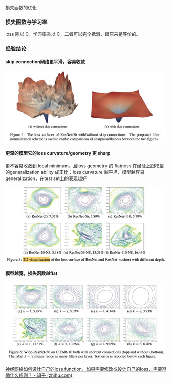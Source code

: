 损失函数的优化



### 损失函数与学习率

loss 除以 C，学习率乘以 C，二者可以完全抵消，跟原来是等价的。



### 经验结论

#### skip connection网络更平滑，容易收敛

![img](../imags/v2-182acea79e399c61f7e0205d191d9848_720w.jpg)

#### 更深的模型它的loss curvature/geometry 更 sharp

更不容易收敛到 local minimum，且loss geometry 的 flatness 在经验上跟模型的generalization ability 成正比：loss curvature 越平坦，模型越容易 generalization，在test set上的表现越好

![img](../imags/v2-f8e3c8ed7b738de216590d7a159aaa28_720w.jpg)

#### 模型越宽，损失函数越flat

![img](../imags/v2-a7f80a1d5d45ed17b4ddfaef2032647a_720w.jpg)







[神经网络如何设计自己的loss function，如果需要修改或设计自己的loss，需要遵循什么规则？ - 知乎 (zhihu.com)](https://www.zhihu.com/question/59797824)